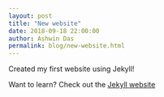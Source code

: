 ```yaml
---
layout: post
title: "New website"
date: 2018-09-18 22:00:00
author: Ashwin Das
permalink: blog/new-website.html
---
```

Created my first website using Jekyll!

Want to learn? Check out the [Jekyll website][jekyll-site]

[jekyll-site]: https://jekyllrb.com

